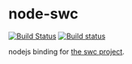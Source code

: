# node-swc

[![Build Status](https://travis-ci.com/swc-project/node-swc.svg?branch=master)](https://travis-ci.com/swc-project/node-swc)
[![Build status](https://ci.appveyor.com/api/projects/status/6cqafsfy4h6el407?svg=true)](https://ci.appveyor.com/project/kdy1/node-swc)

nodejs binding for [the swc project][].

[the swc project]: https://github.com/swc-project/swc
